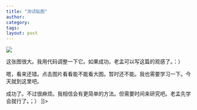```yaml
---
title: "测试贴图"
author:
category: 
tags: 
layout: post
---
```

<img src="http://www.francaisblog.com.cn/images/aaron.jpg"></a>

这张图很大。我用代码调整一下它。如果成功。老孟可以写这篇的观感了。：）

嗯，看来还错。点击图片看看能不能看大图。暂时还不能。我也需要学习一下。今天就到这里吧。

成功了。不过很麻烦。我相信会有更简单的方法。但需要时间来研究吧。老孟先学会就行了。；） ]]>

